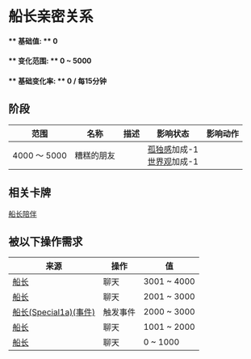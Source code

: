 # 船长亲密关系  
#### ** 基础值: ** 0   
#### ** 变化范围: ** 0 ~ 5000  
#### ** 基础变化率: ** 0 / 每15分钟  
## 阶段  
范围  |  名称  |  描述  |  影响状态  |  影响动作  
----  |  ----  |  ----  |  ----  |  ----  
4000 ～ 5000  |  糟糕的朋友  |    |  [孤独感](Loneliness.md)加成-1<br>[世界观](Structure.md)加成-1  |    
## 相关卡牌  
[船长陪伴](CaptainCompany.md)  
## 被以下操作需求  
来源  |  操作  |  值  
----  |  ----  |  ----  
[船长](Captain.md)  |  聊天  |  3001 ~ 4000  
[船长](Captain.md)  |  聊天  |  2001 ~ 3000  
[船长(Special1a)(事件)](Event_CaptainSpecial1a.md)  |  触发事件  |  2000 ~ 3000  
[船长](Captain.md)  |  聊天  |  1001 ~ 2000  
[船长](Captain.md)  |  聊天  |  0 ~ 1000  
